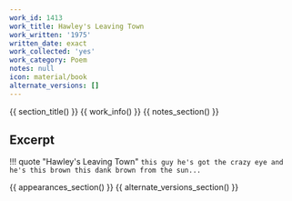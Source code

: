 ```yaml
---
work_id: 1413
work_title: Hawley's Leaving Town
work_written: '1975'
written_date: exact
work_collected: 'yes'
work_category: Poem
notes: null
icon: material/book
alternate_versions: []
---
```


{{ section_title() }}
{{ work_info() }}
{{ notes_section() }}
## Excerpt
!!! quote "Hawley's Leaving Town"
    ```
    this guy
    he's got the crazy eye
    and he's this brown
    this dank brown from the sun...
    ```

{{ appearances_section() }}
{{ alternate_versions_section() }}
